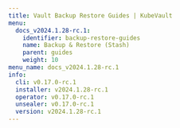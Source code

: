 ```yaml
---
title: Vault Backup Restore Guides | KubeVault
menu:
  docs_v2024.1.28-rc.1:
    identifier: backup-restore-guides
    name: Backup & Restore (Stash)
    parent: guides
    weight: 10
menu_name: docs_v2024.1.28-rc.1
info:
  cli: v0.17.0-rc.1
  installer: v2024.1.28-rc.1
  operator: v0.17.0-rc.1
  unsealer: v0.17.0-rc.1
  version: v2024.1.28-rc.1
---
```


